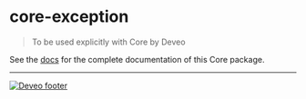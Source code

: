 # core-exception

> To be used explicitly with Core by Deveo

See the [docs](https://core-exception.deveo.io) for the complete documentation of this Core package.

---

[![Deveo footer](https://s3-eu-west-1.amazonaws.com/rk-solutions/github_footer.png)](https://deveo.dk)